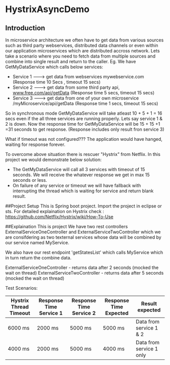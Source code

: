 # HystrixAsyncDemo

## Introduction

In microservice architecture we often have to get data from various sources such as third party webservices, distributed data channels or even within our application microservices which are distributed accross network.
Lets take a scenario where you need to fetch data from multiple sources and combine into single result and return to the caller.
Eg. We have GetMyDataService which calls below services:
- Service 1 ---> get data from webservices mywebservice.com (Response time 10 Secs , timeout 15 secs)
- Service 2 ---> get data from some third party api, www.free.com/api/getData (Response time 5 secs, timeout 15 secs)
- Service 3 ---> get data from one of your own microservice /myMicroservice/api/getData (Response time 1 secs, timeout 15 secs)

So in synchronous mode GetMyDataService will take atleast 10 + 5 + 1 = 16 secs even if the all three services are running properly. Lets say 
service 1 & 2 is down. Now the response time for GetMyDataService will be 15 + 15 +1 =31 seconds to get response. (Response includes only result fron service 3) 

What if timeout was not configured??? The application would have hanged, waiting for response forever.

To overcome above situation there is rescuer "Hystrix" from Netflix. In this project we would demonstrate below solution:
- The GetMyDataService will call all 3 services with timeout of 15 seconds. We will receive the whatever response we get in max 15 seconds or less.
- On failure of any service or timeout we will have fallback with interrupting the thread which is waiting for service and return blank result.

##Project Setup
This is Spring boot project. Import the project in eclipse or sts.
For detailed explaination on Hystrix check : https://github.com/Netflix/Hystrix/wiki/How-To-Use

##Explaination 
This is project We have two rest controllers ExternalServiceOneController and ExternalServiceTwoController which we are consifdering as two texternal services whose data will be combined by our service named MyService.

We also have our rest endpoint 'getStatesList' which calls MyService which in turn return the combine data.

ExternalServiceOneController - returns data after 2 seconds (mocked the wait on thread)
ExternalServiceTwoController - returns data after 5 seconds (mocked the wait on thread)

Test Scenarios: 

 Hystrix Thread Timeout      | Response Time Service 1 | Response Time Service 2 |Response Time Expected | Result expected |
------------- | ----------------------- |-----------------------  |-----------------------|-----------------|
6000 ms       | 2000 ms            |5000 ms |5000 ms     |Data from service 1 & 2
4000  ms     | 2000 ms            | 5000 ms |4000 ms  | Data from service 1 only
